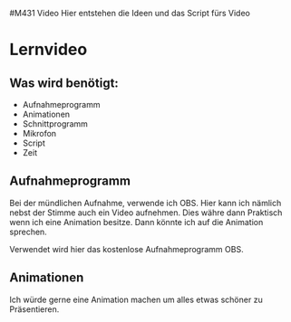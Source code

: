 #M431 Video
Hier entstehen die Ideen und das Script fürs Video

# Lernvideo


## Was wird benötigt: 

- Aufnahmeprogramm
- Animationen
- Schnittprogramm
- Mikrofon
- Script
- Zeit 

## Aufnahmeprogramm
Bei der mündlichen Aufnahme, verwende ich OBS. Hier kann ich nämlich nebst der Stimme auch ein Video aufnehmen. 
Dies währe dann Praktisch wenn ich eine Animation besitze. Dann könnte ich auf die Animation sprechen. 

Verwendet wird hier das kostenlose Aufnahmeprogramm OBS. 


## Animationen
Ich würde gerne eine Animation machen um alles etwas schöner zu Präsentieren. 
 

